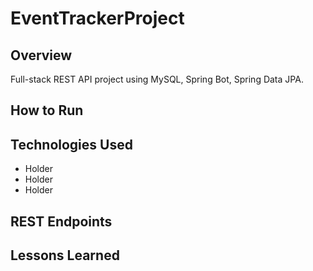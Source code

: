 # EventTrackerProject

## Overview
Full-stack REST API project using MySQL, Spring Bot, Spring Data JPA.
## How to Run

## Technologies Used

* Holder
* Holder
* Holder

## REST Endpoints

## Lessons Learned



